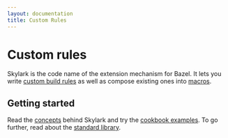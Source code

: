 ```yaml
---
layout: documentation
title: Custom Rules
---
```

# Custom rules

Skylark is the code name of the extension mechanism for Bazel. It lets you write
[custom build rules](rules.html) as well as compose existing ones into
[macros](macros.html).


## Getting started

Read the [concepts](concepts.md) behind Skylark and try the
[cookbook examples](cookbook.md). To go further, read about the
[standard library](lib/globals.html).


